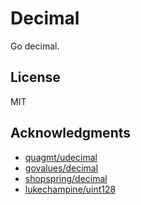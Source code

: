 # Decimal

Go decimal.

## License

MIT

## Acknowledgments

- [quagmt/udecimal](https://github.com/quagmt/udecimal)
- [govalues/decimal](https://github.com/govalues/decimal)
- [shopspring/decimal](https://github.com/shopspring/decimal)
- [lukechampine/uint128](https://github.com/lukechampine/uint128)
